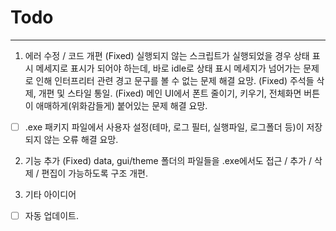 # Todo

---

1. 에러 수정 / 코드 개편
(Fixed) 실행되지 않는 스크립트가 실행되었을 경우 상태 표시 메세지로 표시가 되어야 하는데, 바로 idle로 상태 표시 메세지가 넘어가는 문제로 인해 인터프리터 관련 경고 문구를 볼 수 없는 문제 해결 요망.
(Fixed) 주석들 삭제, 개편 및 스타일 통일.
(Fixed) 메인 UI에서 폰트 줄이기, 키우기, 전체화면 버튼이 애매하게(위화감들게) 붙어있는 문제 해결 요망.
- [ ] .exe 패키지 파일에서 사용자 설정(테마, 로그 필터, 실행파일, 로그폴더 등)이 저장되지 않는 오류 해결 요망.

2. 기능 추가
(Fixed) data, gui/theme 폴더의 파일들을 .exe에서도 접근 / 추가 / 삭제 / 편집이 가능하도록 구조 개편.

3. 기타 아이디어
- [ ] 자동 업데이트.
